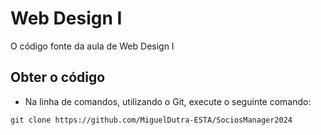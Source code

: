 # Web Design I
O código fonte da aula de Web Design I

## Obter o código
- Na linha de comandos, utilizando o Git, execute o seguinte comando:
```
git clone https://github.com/MiguelDutra-ESTA/SociosManager2024
```

